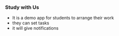 ### Study with Us
- It is a demo app for students to arrange their work
- they can set tasks
- it will give notifications
